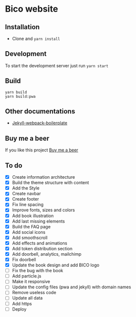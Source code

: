 # Bico website

## Installation
* Clone and `yarn install`

## Development

To start the development server just run  `yarn start`

## Build
```
yarn build
yarn build:pwa
```

## Other documentations
* [Jekyll-webpack-boilerplate](https://github.com/sandoche/Jekyll-webpack-boilerplate)

## Buy me a beer
If you like this project [Buy me a beer](https://paypal.me/kanbanote)

## To do
- [x] Create information architecture
- [x] Build the theme structure with content
- [x] Add the Style
- [x] Create navbar
- [x] Create footer
- [x] Fix line spacing
- [x] Improve fonts, sizes and colors
- [x] Add book illustration
- [x] Add last missing elements
- [x] Build the FAQ page
- [x] Add social icons
- [x] Add smoothscroll
- [x] Add effects and animations
- [x] Add token distribution section
- [x] Add doorbell, analytics, mailchimp
- [x] Fix doorbell
- [x] Update the book design and add BICO logo
- [ ] Fix the bug with the book
- [ ] Add particle.js
- [ ] Make it responsive
- [ ] Update the config files (pwa and jekyll) with domain names
- [ ] Remove useless code
- [ ] Update all data
- [ ] Add https
- [ ] Deploy
